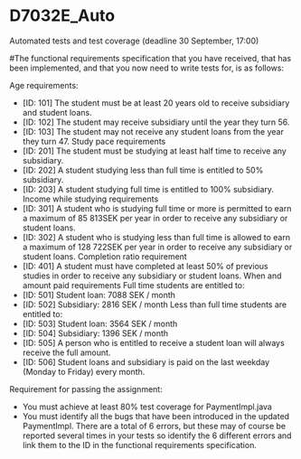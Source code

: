# D7032E_Auto
Automated tests and test coverage (deadline 30 September, 17:00)


#The functional requirements specification that you have received, that has been implemented, and that you now need to write tests for, is as follows:

Age requirements:
* [ID: 101] The student must be at least 20 years old to receive subsidiary and student loans.
* [ID: 102] The student may receive subsidiary until the year they turn 56.
* [ID: 103] The student may not receive any student loans from the year they turn 47.
Study pace requirements
* [ID: 201] The student must be studying at least half time to receive any subsidiary.
* [ID: 202] A student studying less than full time is entitled to 50% subsidiary.
* [ID: 203] A student studying full time is entitled to 100% subsidiary.
Income while studying requirements
* [ID: 301] A student who is studying full time or more is permitted to earn a maximum of 85 813SEK per year in order to receive any subsidiary or student loans.
* [ID: 302] A student who is studying less than full time is allowed to earn a maximum of 128 722SEK per year in order to receive any subsidiary or student loans.
Completion ratio requirement
* [ID: 401] A student must have completed at least 50% of previous studies in order to receive any subsidiary or student loans.
When and amount paid requirements
Full time students are entitled to:
* [ID: 501] Student loan: 7088 SEK / month
* [ID: 502] Subsidiary: 2816 SEK / month
Less than full time students are entitled to:
* [ID: 503] Student loan: 3564 SEK / month
* [ID: 504] Subsidiary: 1396 SEK / month
* [ID: 505] A person who is entitled to receive a student loan will always receive the full amount.
* [ID: 506] Student loans and subsidiary is paid on the last weekday (Monday to Friday) every month.

Requirement for passing the assignment:

* You must achieve at least 80% test coverage for PaymentImpl.java
* You must identify all the bugs that have been introduced in the updated PaymentImpl. There are a total of 6 errors, but these may of course be reported several times in your tests so identify the 6 different errors and link them to the ID in the functional requirements specification.